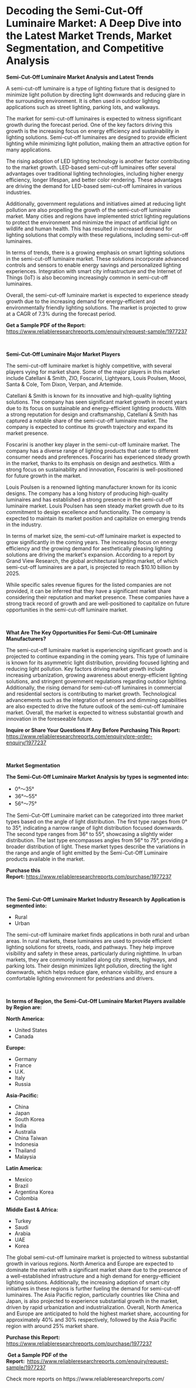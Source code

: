 <p><h1>Decoding the Semi-Cut-Off Luminaire Market: A Deep Dive into the Latest Market Trends, Market Segmentation, and Competitive Analysis</h1></p><p><strong>Semi-Cut-Off Luminaire Market Analysis and Latest Trends</strong></p>
<p><p>A semi-cut-off luminaire is a type of lighting fixture that is designed to minimize light pollution by directing light downwards and reducing glare in the surrounding environment. It is often used in outdoor lighting applications such as street lighting, parking lots, and walkways.</p><p>The market for semi-cut-off luminaires is expected to witness significant growth during the forecast period. One of the key factors driving this growth is the increasing focus on energy efficiency and sustainability in lighting solutions. Semi-cut-off luminaires are designed to provide efficient lighting while minimizing light pollution, making them an attractive option for many applications.</p><p>The rising adoption of LED lighting technology is another factor contributing to the market growth. LED-based semi-cut-off luminaires offer several advantages over traditional lighting technologies, including higher energy efficiency, longer lifespan, and better color rendering. These advantages are driving the demand for LED-based semi-cut-off luminaires in various industries.</p><p>Additionally, government regulations and initiatives aimed at reducing light pollution are also propelling the growth of the semi-cut-off luminaire market. Many cities and regions have implemented strict lighting regulations to protect the environment and minimize the impact of artificial light on wildlife and human health. This has resulted in increased demand for lighting solutions that comply with these regulations, including semi-cut-off luminaires.</p><p>In terms of trends, there is a growing emphasis on smart lighting solutions in the semi-cut-off luminaire market. These solutions incorporate advanced controls and sensors to enable energy savings and personalized lighting experiences. Integration with smart city infrastructure and the Internet of Things (IoT) is also becoming increasingly common in semi-cut-off luminaires.</p><p>Overall, the semi-cut-off luminaire market is expected to experience steady growth due to the increasing demand for energy-efficient and environmentally friendly lighting solutions. The market is projected to grow at a CAGR of 7.3% during the forecast period.</p></p>
<p><strong>Get a Sample PDF of the Report:&nbsp;</strong> <a href="https://www.reliableresearchreports.com/enquiry/request-sample/1977237">https://www.reliableresearchreports.com/enquiry/request-sample/1977237</a></p>
<p>&nbsp;</p>
<p><strong>Semi-Cut-Off Luminaire Major Market Players</strong></p>
<p><p>The semi-cut-off luminaire market is highly competitive, with several players vying for market share. Some of the major players in this market include Catellani & Smith, ZIO, Foscarini, Lightyears, Louis Poulsen, Moooi, Santa & Cole, Tom Dixon, Verpan, and Artemide.</p><p>Catellani & Smith is known for its innovative and high-quality lighting solutions. The company has seen significant market growth in recent years due to its focus on sustainable and energy-efficient lighting products. With a strong reputation for design and craftsmanship, Catellani & Smith has captured a notable share of the semi-cut-off luminaire market. The company is expected to continue its growth trajectory and expand its market presence.</p><p>Foscarini is another key player in the semi-cut-off luminaire market. The company has a diverse range of lighting products that cater to different consumer needs and preferences. Foscarini has experienced steady growth in the market, thanks to its emphasis on design and aesthetics. With a strong focus on sustainability and innovation, Foscarini is well-positioned for future growth in the market.</p><p>Louis Poulsen is a renowned lighting manufacturer known for its iconic designs. The company has a long history of producing high-quality luminaires and has established a strong presence in the semi-cut-off luminaire market. Louis Poulsen has seen steady market growth due to its commitment to design excellence and functionality. The company is expected to maintain its market position and capitalize on emerging trends in the industry.</p><p>In terms of market size, the semi-cut-off luminaire market is expected to grow significantly in the coming years. The increasing focus on energy efficiency and the growing demand for aesthetically pleasing lighting solutions are driving the market's expansion. According to a report by Grand View Research, the global architectural lighting market, of which semi-cut-off luminaires are a part, is projected to reach $10.10 billion by 2025.</p><p>While specific sales revenue figures for the listed companies are not provided, it can be inferred that they have a significant market share considering their reputation and market presence. These companies have a strong track record of growth and are well-positioned to capitalize on future opportunities in the semi-cut-off luminaire market.</p></p>
<p>&nbsp;</p>
<p><strong>What Are The Key Opportunities For Semi-Cut-Off Luminaire Manufacturers?</strong></p>
<p><p>The semi-cut-off luminaire market is experiencing significant growth and is projected to continue expanding in the coming years. This type of luminaire is known for its asymmetric light distribution, providing focused lighting and reducing light pollution. Key factors driving market growth include increasing urbanization, growing awareness about energy-efficient lighting solutions, and stringent government regulations regarding outdoor lighting. Additionally, the rising demand for semi-cut-off luminaires in commercial and residential sectors is contributing to market growth. Technological advancements such as the integration of sensors and dimming capabilities are also expected to drive the future outlook of the semi-cut-off luminaire market. Overall, the market is expected to witness substantial growth and innovation in the foreseeable future.</p></p>
<p><strong>Inquire or Share Your Questions If Any Before Purchasing This Report:</strong> <a href="https://www.reliableresearchreports.com/enquiry/pre-order-enquiry/1977237">https://www.reliableresearchreports.com/enquiry/pre-order-enquiry/1977237</a></p>
<p>&nbsp;</p>
<p><strong>Market Segmentation</strong></p>
<p><strong>The Semi-Cut-Off Luminaire Market Analysis by types is segmented into:</strong></p>
<p><ul><li>0°～35°</li><li>36°～55°</li><li>56°～75°</li></ul></p>
<p><p>The Semi-Cut-Off Luminaire market can be categorized into three market types based on the angle of light distribution. The first type ranges from 0° to 35°, indicating a narrow range of light distribution focused downwards. The second type ranges from 36° to 55°, showcasing a slightly wider distribution. The last type encompasses angles from 56° to 75°, providing a broader distribution of light. These market types describe the variations in the range and angle of light emitted by the Semi-Cut-Off Luminaire products available in the market.</p></p>
<p><strong>Purchase this Report:&nbsp;</strong><a href="https://www.reliableresearchreports.com/purchase/1977237">https://www.reliableresearchreports.com/purchase/1977237</a></p>
<p>&nbsp;</p>
<p><strong>The Semi-Cut-Off Luminaire Market Industry Research by Application is segmented into:</strong></p>
<p><ul><li>Rural</li><li>Urban</li></ul></p>
<p><p>The semi-cut-off luminaire market finds applications in both rural and urban areas. In rural markets, these luminaires are used to provide efficient lighting solutions for streets, roads, and pathways. They help improve visibility and safety in these areas, particularly during nighttime. In urban markets, they are commonly installed along city streets, highways, and parking lots. Their design minimizes light pollution, directing the light downwards, which helps reduce glare, enhance visibility, and ensure a comfortable lighting environment for pedestrians and drivers.</p></p>
<p>&nbsp;</p>
<p><strong>In terms of Region, the Semi-Cut-Off Luminaire Market Players available by Region are:</strong></p>
<p>
    <p> <strong> North America: </strong>
        <ul>
            <li>United States</li>
            <li>Canada</li>
        </ul>
        </p> 
    <p> <strong> Europe: </strong>
        <ul>
            <li>Germany</li>
            <li>France</li>
            <li>U.K.</li>
            <li>Italy</li>
            <li>Russia</li>
        </ul>
        </p> 
    <p> <strong> Asia-Pacific: </strong>
        <ul>
            <li>China</li>
            <li>Japan</li>
            <li>South Korea</li>
            <li>India</li>
            <li>Australia</li>
            <li>China Taiwan</li>
            <li>Indonesia</li>
            <li>Thailand</li>
            <li>Malaysia</li>
        </ul>
        </p> 
    <p> <strong> Latin America: </strong>
        <ul>
            <li>Mexico</li>
            <li>Brazil</li>
            <li>Argentina Korea</li>
            <li>Colombia</li>
        </ul>
        </p> 
    <p> <strong> Middle East & Africa: </strong>
        <ul>
            <li>Turkey</li>
            <li>Saudi</li>
            <li>Arabia</li>
            <li>UAE</li>
            <li>Korea</li>
        </ul>
    </p>
    </p>
<p><p>The global semi-cut-off luminaire market is projected to witness substantial growth in various regions. North America and Europe are expected to dominate the market with a significant market share due to the presence of a well-established infrastructure and a high demand for energy-efficient lighting solutions. Additionally, the increasing adoption of smart city initiatives in these regions is further fueling the demand for semi-cut-off luminaires. The Asia Pacific region, particularly countries like China and Japan, is also projected to experience substantial growth in the market, driven by rapid urbanization and industrialization. Overall, North America and Europe are anticipated to hold the highest market share, accounting for approximately 40% and 30% respectively, followed by the Asia Pacific region with around 25% market share.</p></p>
<p><strong>Purchase this Report: </strong><a href="https://www.reliableresearchreports.com/purchase/1977237">https://www.reliableresearchreports.com/purchase/1977237</a></p>
<p>&nbsp;<strong>Get a Sample PDF of the Report:&nbsp;&nbsp;</strong><a href="https://www.reliableresearchreports.com/enquiry/request-sample/1977237">https://www.reliableresearchreports.com/enquiry/request-sample/1977237</a></p>
<p><strong></strong></p>
<p>Check more reports on https://www.reliableresearchreports.com/</p>